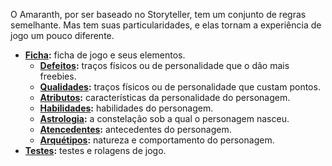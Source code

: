 <!-- TITLE: Regras -->
<!-- SUBTITLE: Regras gerais do sistema -->

O Amaranth, por ser baseado no Storyteller, tem um conjunto de regras semelhante. Mas tem suas particularidades, e elas tornam a experiência de jogo um pouco diferente.

- **[Ficha](/regras/ficha/):** ficha de jogo e seus elementos.
	- **[Defeitos](/regras/ficha/defeitos):** traços físicos ou de personalidade que o dão mais freebies.
	- **[Qualidades](/regras/ficha/qualidades):** traços físicos ou de personalidade que custam pontos.
	- **[Atributos](/regras/ficha/atributos):** características da personalidade do personagem.
	- **[Habilidades](/regras/ficha/habilidades):** habilidades do personagem.
	- **[Astrologia](/regras/ficha/astrologia):** a constelação sob a qual o personagem nasceu.
	- **[Atencedentes](/regras/ficha/antecedentes):** antecedentes do personagem.
	- **[Arquétipos](/regras/ficha/arquetipos):** natureza e comportamento do personagem.
- **[Testes](/regras/testes/):** testes e rolagens de jogo.